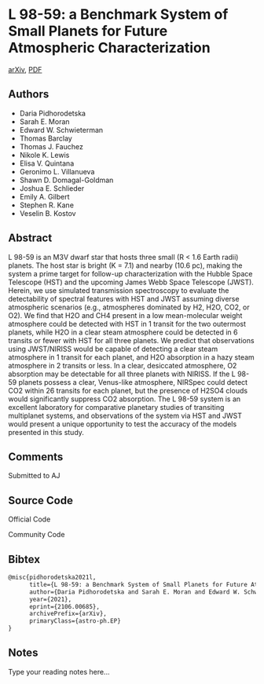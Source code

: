 
# L 98-59: a Benchmark System of Small Planets for Future Atmospheric Characterization

[arXiv](https://arxiv.org/abs/2106.0685), [PDF](https://arxiv.org/pdf/2106.0685.pdf)

## Authors

- Daria Pidhorodetska
- Sarah E. Moran
- Edward W. Schwieterman
- Thomas Barclay
- Thomas J. Fauchez
- Nikole K. Lewis
- Elisa V. Quintana
- Geronimo L. Villanueva
- Shawn D. Domagal-Goldman
- Joshua E. Schlieder
- Emily A. Gilbert
- Stephen R. Kane
- Veselin B. Kostov

## Abstract

L 98-59 is an M3V dwarf star that hosts three small (R < 1.6 Earth radii) planets. The host star is bright (K = 7.1) and nearby (10.6 pc), making the system a prime target for follow-up characterization with the Hubble Space Telescope (HST) and the upcoming James Webb Space Telescope (JWST). Herein, we use simulated transmission spectroscopy to evaluate the detectability of spectral features with HST and JWST assuming diverse atmospheric scenarios (e.g., atmospheres dominated by H2, H2O, CO2, or O2). We find that H2O and CH4 present in a low mean-molecular weight atmosphere could be detected with HST in 1 transit for the two outermost planets, while H2O in a clear steam atmosphere could be detected in 6 transits or fewer with HST for all three planets. We predict that observations using JWST/NIRISS would be capable of detecting a clear steam atmosphere in 1 transit for each planet, and H2O absorption in a hazy steam atmosphere in 2 transits or less. In a clear, desiccated atmosphere, O2 absorption may be detectable for all three planets with NIRISS. If the L 98-59 planets possess a clear, Venus-like atmosphere, NIRSpec could detect CO2 within 26 transits for each planet, but the presence of H2SO4 clouds would significantly suppress CO2 absorption. The L 98-59 system is an excellent laboratory for comparative planetary studies of transiting multiplanet systems, and observations of the system via HST and JWST would present a unique opportunity to test the accuracy of the models presented in this study.

## Comments

Submitted to AJ

## Source Code

Official Code



Community Code



## Bibtex

```tex
@misc{pidhorodetska2021l,
      title={L 98-59: a Benchmark System of Small Planets for Future Atmospheric Characterization}, 
      author={Daria Pidhorodetska and Sarah E. Moran and Edward W. Schwieterman and Thomas Barclay and Thomas J. Fauchez and Nikole K. Lewis and Elisa V. Quintana and Geronimo L. Villanueva and Shawn D. Domagal-Goldman and Joshua E. Schlieder and Emily A. Gilbert and Stephen R. Kane and Veselin B. Kostov},
      year={2021},
      eprint={2106.00685},
      archivePrefix={arXiv},
      primaryClass={astro-ph.EP}
}
```

## Notes

Type your reading notes here...

